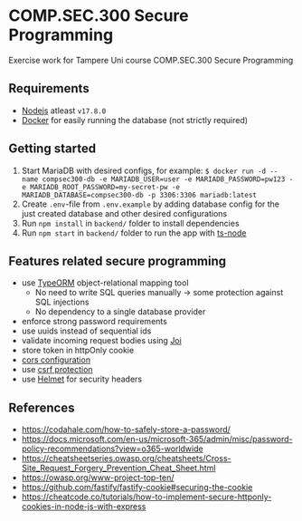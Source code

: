 # COMP.SEC.300 Secure Programming

Exercise work for Tampere Uni course COMP.SEC.300 Secure Programming

## Requirements

- [Nodejs](https://nodejs.org/en/) atleast `v17.8.0`
- [Docker](https://www.docker.com/) for easily running the database (not strictly required)

## Getting started

1. Start MariaDB with desired configs, for example: `$ docker run -d --name compsec300-db -e MARIADB_USER=user -e MARIADB_PASSWORD=pw123 -e MARIADB_ROOT_PASSWORD=my-secret-pw -e MARIADB_DATABASE=compsec300-db -p 3306:3306 mariadb:latest`
2. Create `.env`-file from `.env.example` by adding database config for the just created database and other desired configurations
3. Run `npm install` in `backend/` folder to install dependencies
4. Run `npm start` in `backend/` folder to run the app with [ts-node](https://www.npmjs.com/package/ts-node)

## Features related secure programming

- use [TypeORM](https://typeorm.io) object-relational mapping tool
  - No need to write SQL queries manually -> some protection against SQL injections
  - No dependency to a single database provider
- enforce strong password requirements
- use uuids instead of sequential ids
- validate incoming request bodies using [Joi](https://joi.dev/)
- store token in httpOnly cookie
- [cors configuration](https://github.com/fastify/fastify-cors)
- use [csrf protection](https://github.com/fastify/fastify-csrf)
- use [Helmet](https://github.com/fastify/fastify-helmet) for security headers

## References

- https://codahale.com/how-to-safely-store-a-password/
- https://docs.microsoft.com/en-us/microsoft-365/admin/misc/password-policy-recommendations?view=o365-worldwide
- https://cheatsheetseries.owasp.org/cheatsheets/Cross-Site_Request_Forgery_Prevention_Cheat_Sheet.html
- https://owasp.org/www-project-top-ten/
- https://github.com/fastify/fastify-cookie#securing-the-cookie
- https://cheatcode.co/tutorials/how-to-implement-secure-httponly-cookies-in-node-js-with-express
